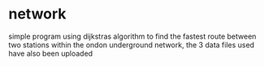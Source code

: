 # network
simple program using dijkstras algorithm to find the fastest route between two stations within the ondon underground network, the 3 data files used have also been uploaded

